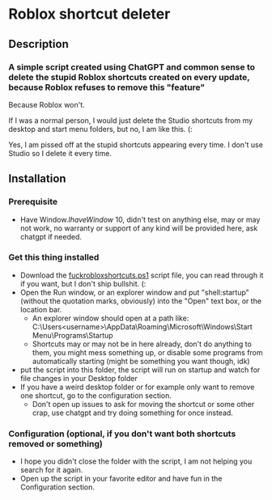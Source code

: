 # Roblox shortcut deleter

## Description 

### A simple script created using ChatGPT and common sense to delete the stupid Roblox shortcuts created on every update, because Roblox refuses to remove this "feature"

Because Roblox won't.

If I was a normal person, I would just delete the Studio shortcuts from my desktop and start menu folders, but no, I am like this. (:

Yes, I am pissed off at the stupid shortcuts appearing every time. I don't use Studio so I delete it every time.




## Installation

### Prerequisite

 - Have Window$. I have Window$ 10, didn't test on anything else, may or may not work, no warranty or support of any kind will be provided here, ask chatgpt if needed.


### Get this thing installed

 - Download the [fuckrobloxshortcuts.ps1](fuckrobloxshortcuts.ps1) script file, you can read through it if you want, but I don't ship bullshit. (:
 - Open the Run window, or an explorer window and put "shell:startup" (without the quotation marks, obviously) into the "Open" text box, or the location bar.
   - An explorer window should open at a path like: C:\Users\<username>\AppData\Roaming\Microsoft\Windows\Start Menu\Programs\Startup
   - Shortcuts may or may not be in here already, don't do anything to them, you might mess something up, or disable some programs from automatically starting (might be something you want though, idk)
 - put the script into this folder, the script will run on startup and watch for file changes in your Desktop folder
 - If you have a weird desktop folder or for example only want to remove one shortcut, go to the configuration section.
   - Don't open up issues to ask for moving the shortcut or some other crap, use chatgpt and try doing something for once instead.

### Configuration (optional, if you don't want both shortcuts removed or something)

 - I hope you didn't close the folder with the script, I am not helping you search for it again.
 - Open up the script in your favorite editor and have fun in the Configuration section.